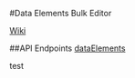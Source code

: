 #Data Elements Bulk Editor

[Wiki](https://wiki.uio.no/mn/ifi/inf5750/index.php/Stack_workers)

##API Endpoints
[dataElements](http://inf5750-21.uio.no/api/dataElements)

test
